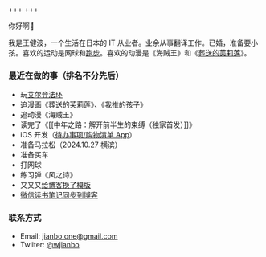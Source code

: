 +++
+++

你好啊👋  

我是王健波，一个生活在日本的 IT 从业者。业余从事翻译工作。已婚，准备要小孩。喜欢的运动是网球和[跑步](https://wjianbo.github.io/running_page/)。喜欢的动漫是《海贼王》和《[葬送的芙莉莲](notes/frieren)》。

### 最近在做的事（排名不分先后）

- 玩[艾尔登法环](notes/elden-ring)
- 追漫画《葬送的芙莉莲》、《我推的孩子》
- 追动漫《海贼王》
- 读完了《[[中年之路：解开前半生的束缚（独家首发）]]》
- iOS 开发（[待办事项/购物清单 App](https://apple.co/3Mdyf4q)）
- 准备马拉松（2024.10.27 横滨）
- 准备买车
- 打网球
- 练习弹《风之诗》
- 又又又[给博客换了模版](notes/blog-notes)
- [微信读书笔记同步到博客](books)


### 联系方式

- Email: jianbo.one@gmail.com
- Twiiter: [@wjianbo](https://twitter.com/wjianbo)